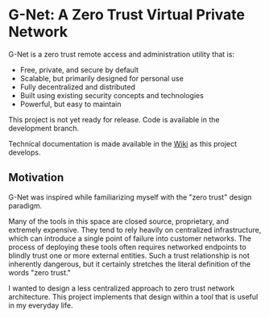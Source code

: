 # G-Net: A Zero Trust Virtual Private Network

G-Net is a zero trust remote access and administration utility that is:

* Free, private, and secure by default
* Scalable, but primarily designed for personal use
* Fully decentralized and distributed
* Built using existing security concepts and technologies
* Powerful, but easy to maintain

This project is not yet ready for release.  Code is available in the development branch. 

Technical documentation is made available in the [Wiki](https://github.com/jmg292/G-Net/wiki) as this project develops.

## Motivation

G-Net was inspired while familiarizing myself with the "zero trust" design paradigm.  

Many of the tools in this space are closed source, proprietary, and extremely expensive.  They tend to rely heavily on centralized infrastructure, which can introduce a single point of failure into customer networks. The process of deploying these tools often requires networked endpoints to blindly trust one or more external entities.  Such a trust relationship is not inherently dangerous, but it certainly stretches the literal definition of the words "zero trust."

I wanted to design a less centralized approach to zero trust network architecture. This project implements that design within a tool that is useful in my everyday life.
